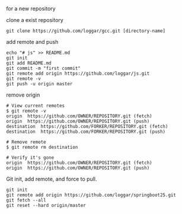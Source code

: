 for a new repository

clone a exist repository

```
git clone https://github.com/loggar/gcc.git [directory-name]
```

add remote and push

```
echo "# js" >> README.md
git init
git add README.md
git commit -m "first commit"
git remote add origin https://github.com/loggar/js.git
git remote -v
git push -u origin master
```

remove origin

```
# View current remotes
$ git remote -v
origin  https://github.com/OWNER/REPOSITORY.git (fetch)
origin  https://github.com/OWNER/REPOSITORY.git (push)
destination  https://github.com/FORKER/REPOSITORY.git (fetch)
destination  https://github.com/FORKER/REPOSITORY.git (push)

# Remove remote
$ git remote rm destination

# Verify it's gone
origin  https://github.com/OWNER/REPOSITORY.git (fetch)
origin  https://github.com/OWNER/REPOSITORY.git (push)
```

Git init, add remote, and force to pull.

```
git init
git remote add origin https://github.com/loggar/springboot25.git
git fetch --all
git reset --hard origin/master
```